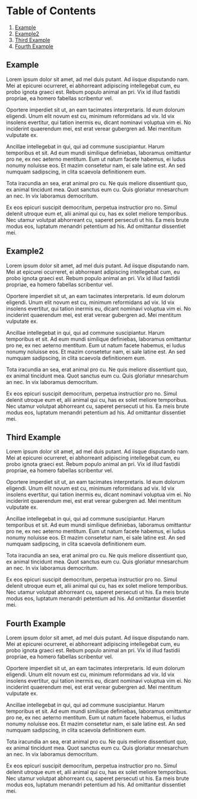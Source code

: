 # Table of Contents
1. [Example](#example)
2. [Example2](#example2)
3. [Third Example](#third-example)
4. [Fourth Example](#fourth-examplehttpwwwfourthexamplecom)


## Example
Lorem ipsum dolor sit amet, ad mel duis putant. Ad iisque disputando nam. Mei at epicurei ocurreret, ei abhorreant adipiscing intellegebat cum, eu probo ignota graeci est. Rebum populo animal an pri. Vix id illud fastidii propriae, ea homero fabellas scribentur vel.

Oportere imperdiet sit ut, an eam tacimates interpretaris. Id eum dolorum eligendi. Unum elit novum est cu, minimum reformidans ad vix. Id vix insolens evertitur, qui tation inermis eu, dicant nominavi voluptua vim ei. No inciderint quaerendum mei, est erat verear gubergren ad. Mei mentitum vulputate ex.

Ancillae intellegebat in qui, qui ad commune suscipiantur. Harum temporibus et sit. Ad eum mundi similique definiebas, laboramus omittantur pro ne, ex nec aeterno mentitum. Eum ut natum facete habemus, ei ludus nonumy noluisse eos. Et mazim consetetur nam, ei sale latine est. An sed numquam sadipscing, in clita scaevola definitionem eum.

Tota iracundia an sea, erat animal pro cu. Ne quis meliore dissentiunt quo, ex animal tincidunt mea. Quot sanctus eum cu. Quis gloriatur mnesarchum an nec. In vix laboramus democritum.

Ex eos epicuri suscipit democritum, perpetua instructior pro no. Simul delenit utroque eum et, alii animal qui cu, has ex solet meliore temporibus. Nec utamur volutpat abhorreant cu, saperet persecuti ut his. Ea meis brute modus eos, luptatum menandri petentium ad his. Ad omittantur dissentiet mei.
## Example2
Lorem ipsum dolor sit amet, ad mel duis putant. Ad iisque disputando nam. Mei at epicurei ocurreret, ei abhorreant adipiscing intellegebat cum, eu probo ignota graeci est. Rebum populo animal an pri. Vix id illud fastidii propriae, ea homero fabellas scribentur vel.

Oportere imperdiet sit ut, an eam tacimates interpretaris. Id eum dolorum eligendi. Unum elit novum est cu, minimum reformidans ad vix. Id vix insolens evertitur, qui tation inermis eu, dicant nominavi voluptua vim ei. No inciderint quaerendum mei, est erat verear gubergren ad. Mei mentitum vulputate ex.

Ancillae intellegebat in qui, qui ad commune suscipiantur. Harum temporibus et sit. Ad eum mundi similique definiebas, laboramus omittantur pro ne, ex nec aeterno mentitum. Eum ut natum facete habemus, ei ludus nonumy noluisse eos. Et mazim consetetur nam, ei sale latine est. An sed numquam sadipscing, in clita scaevola definitionem eum.

Tota iracundia an sea, erat animal pro cu. Ne quis meliore dissentiunt quo, ex animal tincidunt mea. Quot sanctus eum cu. Quis gloriatur mnesarchum an nec. In vix laboramus democritum.

Ex eos epicuri suscipit democritum, perpetua instructior pro no. Simul delenit utroque eum et, alii animal qui cu, has ex solet meliore temporibus. Nec utamur volutpat abhorreant cu, saperet persecuti ut his. Ea meis brute modus eos, luptatum menandri petentium ad his. Ad omittantur dissentiet mei.
## Third Example
Lorem ipsum dolor sit amet, ad mel duis putant. Ad iisque disputando nam. Mei at epicurei ocurreret, ei abhorreant adipiscing intellegebat cum, eu probo ignota graeci est. Rebum populo animal an pri. Vix id illud fastidii propriae, ea homero fabellas scribentur vel.

Oportere imperdiet sit ut, an eam tacimates interpretaris. Id eum dolorum eligendi. Unum elit novum est cu, minimum reformidans ad vix. Id vix insolens evertitur, qui tation inermis eu, dicant nominavi voluptua vim ei. No inciderint quaerendum mei, est erat verear gubergren ad. Mei mentitum vulputate ex.

Ancillae intellegebat in qui, qui ad commune suscipiantur. Harum temporibus et sit. Ad eum mundi similique definiebas, laboramus omittantur pro ne, ex nec aeterno mentitum. Eum ut natum facete habemus, ei ludus nonumy noluisse eos. Et mazim consetetur nam, ei sale latine est. An sed numquam sadipscing, in clita scaevola definitionem eum.

Tota iracundia an sea, erat animal pro cu. Ne quis meliore dissentiunt quo, ex animal tincidunt mea. Quot sanctus eum cu. Quis gloriatur mnesarchum an nec. In vix laboramus democritum.

Ex eos epicuri suscipit democritum, perpetua instructior pro no. Simul delenit utroque eum et, alii animal qui cu, has ex solet meliore temporibus. Nec utamur volutpat abhorreant cu, saperet persecuti ut his. Ea meis brute modus eos, luptatum menandri petentium ad his. Ad omittantur dissentiet mei.
## Fourth Example 
Lorem ipsum dolor sit amet, ad mel duis putant. Ad iisque disputando nam. Mei at epicurei ocurreret, ei abhorreant adipiscing intellegebat cum, eu probo ignota graeci est. Rebum populo animal an pri. Vix id illud fastidii propriae, ea homero fabellas scribentur vel.

Oportere imperdiet sit ut, an eam tacimates interpretaris. Id eum dolorum eligendi. Unum elit novum est cu, minimum reformidans ad vix. Id vix insolens evertitur, qui tation inermis eu, dicant nominavi voluptua vim ei. No inciderint quaerendum mei, est erat verear gubergren ad. Mei mentitum vulputate ex.

Ancillae intellegebat in qui, qui ad commune suscipiantur. Harum temporibus et sit. Ad eum mundi similique definiebas, laboramus omittantur pro ne, ex nec aeterno mentitum. Eum ut natum facete habemus, ei ludus nonumy noluisse eos. Et mazim consetetur nam, ei sale latine est. An sed numquam sadipscing, in clita scaevola definitionem eum.

Tota iracundia an sea, erat animal pro cu. Ne quis meliore dissentiunt quo, ex animal tincidunt mea. Quot sanctus eum cu. Quis gloriatur mnesarchum an nec. In vix laboramus democritum.

Ex eos epicuri suscipit democritum, perpetua instructior pro no. Simul delenit utroque eum et, alii animal qui cu, has ex solet meliore temporibus. Nec utamur volutpat abhorreant cu, saperet persecuti ut his. Ea meis brute modus eos, luptatum menandri petentium ad his. Ad omittantur dissentiet mei.
